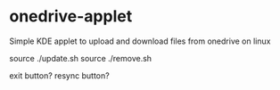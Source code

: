 # onedrive-applet
Simple KDE applet to upload and download files from onedrive on linux

source ./update.sh
source ./remove.sh

exit button?
resync button?
